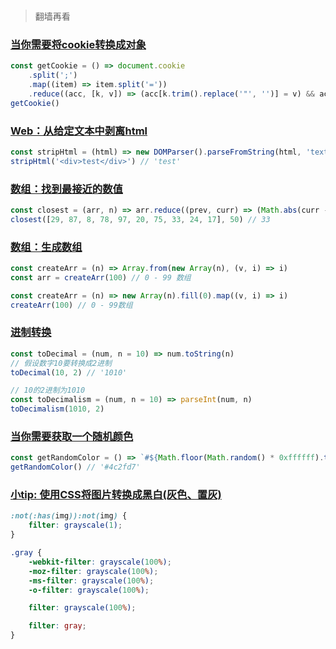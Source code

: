 ### [](https://searchplayground.google/)

> 翻墙再看

### [当你需要将cookie转换成对象](https://www.kancloud.cn/hanxuming/codesnippet/3204012)

```js
const getCookie = () => document.cookie
    .split(';')
    .map((item) => item.split('='))
    .reduce((acc, [k, v]) => (acc[k.trim().replace('"', '')] = v) && acc, {})
getCookie()
```

### [Web：从给定文本中剥离html](https://www.kancloud.cn/hanxuming/codesnippet/3204018)

```js
const stripHtml = (html) => new DOMParser().parseFromString(html, 'text/html').body.textContent || '';
stripHtml('<div>test</div>') // 'test'
```

### [数组：找到最接近的数值](https://www.kancloud.cn/hanxuming/codesnippet/3203983)

```js
const closest = (arr, n) => arr.reduce((prev, curr) => (Math.abs(curr - n) < Math.abs(prev - n) ? curr : prev))
closest([29, 87, 8, 78, 97, 20, 75, 33, 24, 17], 50) // 33
```

### [数组：生成数组](https://www.kancloud.cn/hanxuming/codesnippet/3203976)

```js
const createArr = (n) => Array.from(new Array(n), (v, i) => i)
const arr = createArr(100) // 0 - 99 数组

const createArr = (n) => new Array(n).fill(0).map((v, i) => i)
createArr(100) // 0 - 99数组
```

### [进制转换](https://www.kancloud.cn/hanxuming/codesnippet/3203985)

```js
const toDecimal = (num, n = 10) => num.toString(n)
// 假设数字10要转换成2进制
toDecimal(10, 2) // '1010'

// 10的2进制为1010
const toDecimalism = (num, n = 10) => parseInt(num, n)
toDecimalism(1010, 2)
```

### [当你需要获取一个随机颜色](https://www.kancloud.cn/hanxuming/codesnippet/3204008)

```js
const getRandomColor = () => `#${Math.floor(Math.random() * 0xffffff).toString(16)}`
getRandomColor() // '#4c2fd7'
```

### [小tip: 使用CSS将图片转换成黑白(灰色、置灰)](https://www.zhangxinxu.com/wordpress/2012/08/css-svg-filter-image-grayscale/)

```css
:not(:has(img)):not(img) {
    filter: grayscale(1);
}

.gray {
    -webkit-filter: grayscale(100%);
    -moz-filter: grayscale(100%);
    -ms-filter: grayscale(100%);
    -o-filter: grayscale(100%);

    filter: grayscale(100%);

    filter: gray;
}
```